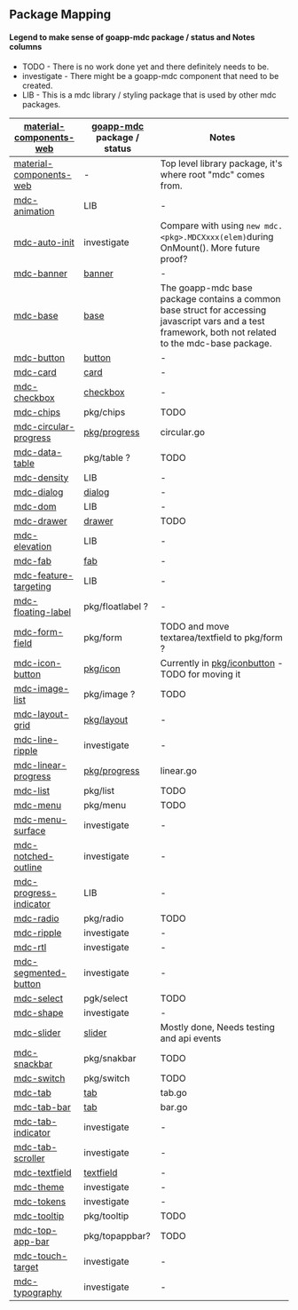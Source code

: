## Package Mapping

#### Legend to make sense of goapp-mdc package / status and Notes columns
* TODO - There is no work done yet and there definitely needs to be.
* investigate - There might be a goapp-mdc component that need to be created.
* LIB - This is a mdc library / styling package that is used by other mdc packages. 

| [material-components-web](https://github.com/material-components/material-components-web) | [goapp-mdc](https://github.com/mlctrez/goapp-mdc/) package / status| Notes |
| --- | --- | --- |
| [material-components-web](https://github.com/material-components/material-components-web/tree/master/packages/material-components-web) | - | Top level library package, it's where root "mdc" comes from. |
| [mdc-animation](https://github.com/material-components/material-components-web/tree/master/packages/mdc-animation) | LIB | - |
| [mdc-auto-init](https://github.com/material-components/material-components-web/tree/master/packages/mdc-auto-init) | investigate | Compare with using `new mdc.<pkg>.MDCXxxx(elem)`during OnMount(). More future proof? |
| [mdc-banner](https://github.com/material-components/material-components-web/tree/master/packages/mdc-banner) | [banner](pkg/banner) | - |
| [mdc-base](https://github.com/material-components/material-components-web/tree/master/packages/mdc-base) | [base](pkg/base) | The goapp-mdc base package contains a common base struct for accessing javascript vars and a test framework, both not related to the mdc-base package. |
| [mdc-button](https://github.com/material-components/material-components-web/tree/master/packages/mdc-button) | [button](pkg/button) | - |
| [mdc-card](https://github.com/material-components/material-components-web/tree/master/packages/mdc-card) | [card](pkg/card) | - |
| [mdc-checkbox](https://github.com/material-components/material-components-web/tree/master/packages/mdc-checkbox) | [checkbox](pkg/checkbox) | - |
| [mdc-chips](https://github.com/material-components/material-components-web/tree/master/packages/mdc-chips) | pkg/chips | TODO |
| [mdc-circular-progress](https://github.com/material-components/material-components-web/tree/master/packages/mdc-circular-progress) | [pkg/progress](pkg/progress) | circular.go |
| [mdc-data-table](https://github.com/material-components/material-components-web/tree/master/packages/mdc-data-table) | pkg/table ? | TODO |
| [mdc-density](https://github.com/material-components/material-components-web/tree/master/packages/mdc-density) | LIB | - |
| [mdc-dialog](https://github.com/material-components/material-components-web/tree/master/packages/mdc-dialog) | [dialog](pkg/dialog) | - |
| [mdc-dom](https://github.com/material-components/material-components-web/tree/master/packages/mdc-dom) | LIB | - |
| [mdc-drawer](https://github.com/material-components/material-components-web/tree/master/packages/mdc-drawer) | [drawer](pkg/drawer) | TODO |
| [mdc-elevation](https://github.com/material-components/material-components-web/tree/master/packages/mdc-elevation) | LIB | - |
| [mdc-fab](https://github.com/material-components/material-components-web/tree/master/packages/mdc-fab) | [fab](pkg/fab) | - |
| [mdc-feature-targeting](https://github.com/material-components/material-components-web/tree/master/packages/mdc-feature-targeting) | LIB | - |
| [mdc-floating-label](https://github.com/material-components/material-components-web/tree/master/packages/mdc-floating-label) | pkg/floatlabel ? | - |
| [mdc-form-field](https://github.com/material-components/material-components-web/tree/master/packages/mdc-form-field) | pkg/form | TODO and move textarea/textfield to pkg/form ? |
| [mdc-icon-button](https://github.com/material-components/material-components-web/tree/master/packages/mdc-icon-button) | [pkg/icon](pkg/icon) | Currently in [pkg/iconbutton](pkg/iconbutton) - TODO for moving it |
| [mdc-image-list](https://github.com/material-components/material-components-web/tree/master/packages/mdc-image-list) | pkg/image ? | TODO |
| [mdc-layout-grid](https://github.com/material-components/material-components-web/tree/master/packages/mdc-layout-grid) | [pkg/layout](pkg/layout) | - |
| [mdc-line-ripple](https://github.com/material-components/material-components-web/tree/master/packages/mdc-line-ripple) | investigate | - |
| [mdc-linear-progress](https://github.com/material-components/material-components-web/tree/master/packages/mdc-linear-progress) | [pkg/progress](pkg/progress) | linear.go |
| [mdc-list](https://github.com/material-components/material-components-web/tree/master/packages/mdc-list) | pkg/list | TODO |
| [mdc-menu](https://github.com/material-components/material-components-web/tree/master/packages/mdc-menu) | pkg/menu | TODO |
| [mdc-menu-surface](https://github.com/material-components/material-components-web/tree/master/packages/mdc-menu-surface) | investigate | - |
| [mdc-notched-outline](https://github.com/material-components/material-components-web/tree/master/packages/mdc-notched-outline) | investigate | - |
| [mdc-progress-indicator](https://github.com/material-components/material-components-web/tree/master/packages/mdc-progress-indicator) | LIB | - |
| [mdc-radio](https://github.com/material-components/material-components-web/tree/master/packages/mdc-radio) | pkg/radio | TODO |
| [mdc-ripple](https://github.com/material-components/material-components-web/tree/master/packages/mdc-ripple) | investigate | - |
| [mdc-rtl](https://github.com/material-components/material-components-web/tree/master/packages/mdc-rtl) | investigate | - |
| [mdc-segmented-button](https://github.com/material-components/material-components-web/tree/master/packages/mdc-segmented-button) | investigate | - |
| [mdc-select](https://github.com/material-components/material-components-web/tree/master/packages/mdc-select) | pgk/select | TODO |
| [mdc-shape](https://github.com/material-components/material-components-web/tree/master/packages/mdc-shape) | investigate | - |
| [mdc-slider](https://github.com/material-components/material-components-web/tree/master/packages/mdc-slider) | [slider](pkg/slider) | Mostly done, Needs testing and api events |
| [mdc-snackbar](https://github.com/material-components/material-components-web/tree/master/packages/mdc-snackbar) | pkg/snakbar | TODO |
| [mdc-switch](https://github.com/material-components/material-components-web/tree/master/packages/mdc-switch) | pkg/switch | TODO |
| [mdc-tab](https://github.com/material-components/material-components-web/tree/master/packages/mdc-tab) | [tab](pkg/tab) | tab.go |
| [mdc-tab-bar](https://github.com/material-components/material-components-web/tree/master/packages/mdc-tab-bar) | [tab](pkg/tab) | bar.go |
| [mdc-tab-indicator](https://github.com/material-components/material-components-web/tree/master/packages/mdc-tab-indicator) | investigate | - |
| [mdc-tab-scroller](https://github.com/material-components/material-components-web/tree/master/packages/mdc-tab-scroller) | investigate | - |
| [mdc-textfield](https://github.com/material-components/material-components-web/tree/master/packages/mdc-textfield) | [textfield](pkg/textfield) | - |
| [mdc-theme](https://github.com/material-components/material-components-web/tree/master/packages/mdc-theme) | investigate | - |
| [mdc-tokens](https://github.com/material-components/material-components-web/tree/master/packages/mdc-tokens) | investigate | - |
| [mdc-tooltip](https://github.com/material-components/material-components-web/tree/master/packages/mdc-tooltip) | pkg/tooltip | TODO |
| [mdc-top-app-bar](https://github.com/material-components/material-components-web/tree/master/packages/mdc-top-app-bar) | pkg/topappbar? | TODO |
| [mdc-touch-target](https://github.com/material-components/material-components-web/tree/master/packages/mdc-touch-target) | investigate | - |
| [mdc-typography](https://github.com/material-components/material-components-web/tree/master/packages/mdc-typography) | investigate | - |
